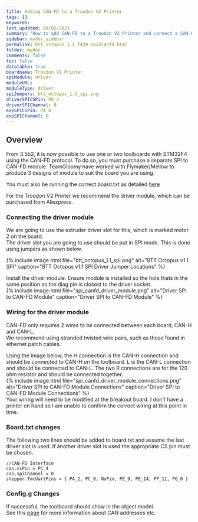 ```yaml
---
title: Adding CAN-FD to a Troodon V2 Printer
tags: []
keywords: 
last_updated: 08/02/2023
summary: "How to add CAN-FD to a Troodon V2 Printer and connect a CAN-FD Toolboard"
sidebar: mydoc_sidebar
permalink: btt_octopus_1.1_f429_spi2canfd.html
folder: mydoc
comments: false
toc: false
datatable: true
boardname: Troodon V2 Printer
spiModule: driver
moduleURL: 
moduleType: driver
spiJumpers: btt_octopus_1.1_spi.png
driverSPICSPin: PD_3
driverSPIChannel: 0
expSPICSPin: PA_4
expSPIChannel: 0
---
```


## Overview

From 3.5b2, it is now possible to use one or two toolboards with STM32F4 using the CAN-FD protocol. To do so, you must purchase a separate SPI to CAN-FD module. TeamGloomy have worked with Flymaker/Mellow to produce 3 designs of module to suit the board you are using.  

You must also be running the correct board.txt as detailed [here](troodon_v2_firmware_adjustment.html)

For the Troodon V2 Printer we recommend the driver module, which can be purchased from Aliexpress.  

### Connecting the driver module

We are going to use the extruder driver slot for this, which is marked motor 2 on the board.  
The driver slot you are going to use should be put in SPI mode. This is done using jumpers as shown below.  

{% include image.html file="btt_octopus_1.1_spi.png" alt="BTT Octopus v1.1 SPI" caption="BTT Octopus v1.1 SPI Driver Jumper Locations" %}  

Install the driver module. Ensure module is installed so the hole thats in the same position as the diag pin is closest to the driver socket.  
{% include image.html file="spi_canfd_driver_module.png" alt="Driver SPI to CAN-FD Module" caption="Driver SPI to CAN-FD Module" %}  

### Wiring for the driver module

CAN-FD only requires 2 wires to be connected between each board, CAN-H and CAN-L.  
We recommend using stranded twisted wire pairs, such as those found in ethernet patch cables.

Using the image below, the H connection is the CAN-H connection and should be connected to CAN-H on the toolboard. L is the CAN-L connection and should be connected to CAN-L. The two R connections are for the 120 ohm resistor and should be connected together.  
{% include image.html file="spi_canfd_driver_module_connections.png" alt="Driver SPI to CAN-FD Module Connections" caption="Driver SPI to CAN-FD Module Connections" %}  
Your wiring will need to be modified at the breakout board. I don't have a printer on hand so I am unable to confirm the correct wiring at this point in time.  

### Board.txt changes

The following two lines should be added to board.txt and assume the last driver slot is used. If another driver slot is used the appropriate CS pin must be chosen.  
```
//CAN-FD Interface
can.csPin = PC_4
can.spiChannel = 0
stepper.TmcUartPins = { PA_2, PC_0, NoPin, PE_9, PE_14, PF_11, PG_0 }
```

### Config.g Changes

If successful, the toolboard should show in the object model.  
See this [page](https://docs.duet3d.com/en/User_manual/Machine_configuration/CAN_connection#setting-can-addresses) for more information about CAN addresses etc.